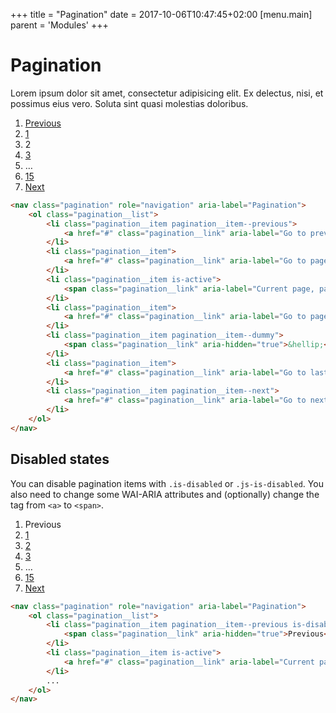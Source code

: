 +++
title = "Pagination"
date = 2017-10-06T10:47:45+02:00
[menu.main]
parent = 'Modules'
+++

# Pagination

Lorem ipsum dolor sit amet, consectetur adipisicing elit. Ex delectus, nisi, et possimus eius vero. Soluta sint quasi molestias doloribus.

<div class="fp-example">
	<nav class="pagination" role="navigation" aria-label="Pagination">
		<ol class="pagination__list">
			<li class="pagination__item pagination__item--previous">
				<a href="#" class="pagination__link" aria-label="Go to previous page, page 1">Previous</a>
			</li>
			<li class="pagination__item">
				<a href="#" class="pagination__link" aria-label="Go to page 1">1</a>
			</li>
			<li class="pagination__item is-active">
				<span class="pagination__link" aria-label="Current page, page 2" aria-current="true">2</span>
			</li>
			<li class="pagination__item">
				<a href="#" class="pagination__link" aria-label="Go to page 3">3</a>
			</li>
			<li class="pagination__item pagination__item--dummy">
				<span class="pagination__link" aria-hidden="true">&hellip;</span>
			</li>
			<li class="pagination__item">
				<a href="#" class="pagination__link" aria-label="Go to last page, page 15">15</a>
			</li>
			<li class="pagination__item pagination__item--next">
				<a href="#" class="pagination__link" aria-label="Go to next page, page 2">Next</a>
			</li>
		</ol>
	</nav>
</div>

```html
<nav class="pagination" role="navigation" aria-label="Pagination">
	<ol class="pagination__list">
		<li class="pagination__item pagination__item--previous">
			<a href="#" class="pagination__link" aria-label="Go to previous page, page 1">Previous</a>
		</li>
		<li class="pagination__item">
			<a href="#" class="pagination__link" aria-label="Go to page 1">1</a>
		</li>
		<li class="pagination__item is-active">
			<span class="pagination__link" aria-label="Current page, page 2" aria-current="true">2</span>
		</li>
		<li class="pagination__item">
			<a href="#" class="pagination__link" aria-label="Go to page 3">3</a>
		</li>
		<li class="pagination__item pagination__item--dummy">
			<span class="pagination__link" aria-hidden="true">&hellip;</span>
		</li>
		<li class="pagination__item">
			<a href="#" class="pagination__link" aria-label="Go to last page, page 15">15</a>
		</li>
		<li class="pagination__item pagination__item--next">
			<a href="#" class="pagination__link" aria-label="Go to next page, page 2">Next</a>
		</li>
	</ol>
</nav>
```

## Disabled states

You can disable pagination items with `.is-disabled` or `.js-is-disabled`. You also need to change some WAI-ARIA attributes and (optionally) change the tag from `<a>` to `<span>`.

<div class="fp-example">
	<nav class="pagination" role="navigation" aria-label="Pagination">
		<ol class="pagination__list">
			<li class="pagination__item pagination__item--previous is-disabled">
				<span class="pagination__link" aria-hidden="true">Previous</span>
			</li>
			<li class="pagination__item is-active">
				<a href="#" class="pagination__link" aria-label="Current page, page 1" aria-current="true">1</a>
			</li>
			<li class="pagination__item">
				<a href="#" class="pagination__link" aria-label="Go to page 2">2</a>
			</li>
			<li class="pagination__item">
				<a href="#" class="pagination__link" aria-label="Go to page 3">3</a>
			</li>
			<li class="pagination__item pagination__item--dummy">
				<span class="pagination__link" aria-hidden="true">&hellip;</span>
			</li>
			<li class="pagination__item">
				<a href="#" class="pagination__link" aria-label="Go to last page, page 15">15</a>
			</li>
			<li class="pagination__item pagination__item--next">
				<a href="#" class="pagination__link" aria-label="Go to next page, page 2">Next</a>
			</li>
		</ol>
	</nav>
</div>

```html
<nav class="pagination" role="navigation" aria-label="Pagination">
	<ol class="pagination__list">
		<li class="pagination__item pagination__item--previous is-disabled">
			<span class="pagination__link" aria-hidden="true">Previous</span>
		</li>
		<li class="pagination__item is-active">
			<a href="#" class="pagination__link" aria-label="Current page, page 1" aria-current="true">1</a>
		</li>
		...
	</ol>
</nav>
```

